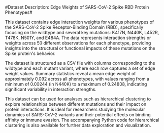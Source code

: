 #Dataset Description: Edge Weights of SARS-CoV-2 Spike RBD Protein Phenotypes#

This dataset contains edge interaction weights for various phenotypes of the SARS-CoV-2 Spike Receptor-Binding Domain (RBD), specifically focusing on the wildtype and several key mutations: K417N, N440K, L452R, T478K, N501Y, and E484A. The data represents interaction strengths or weights across 50 different observations for each phenotype, providing insights into the structural or functional impacts of these mutations on the Spike protein's behavior.

The dataset is structured as a CSV file with columns corresponding to the wildtype and each mutant variant, where each row captures a set of edge weight values. Summary statistics reveal a mean edge weight of approximately 0.092 across all phenotypes, with values ranging from a minimum of 0.00244 (in N440K) to a maximum of 0.24808, indicating significant variability in interaction strengths.

This dataset can be used for analyses such as hierarchical clustering to explore relationships between different mutations and their impact on protein interactions. It is ideal for researchers studying the molecular dynamics of SARS-CoV-2 variants and their potential effects on binding affinity or immune evasion. The accompanying Python code for hierarchical clustering is also available for further data exploration and visualization.
